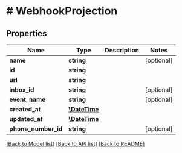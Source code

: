 # # WebhookProjection

## Properties

Name | Type | Description | Notes
------------ | ------------- | ------------- | -------------
**name** | **string** |  | [optional]
**id** | **string** |  |
**url** | **string** |  |
**inbox_id** | **string** |  | [optional]
**event_name** | **string** |  | [optional]
**created_at** | [**\DateTime**](\DateTime) |  |
**updated_at** | [**\DateTime**](\DateTime) |  |
**phone_number_id** | **string** |  | [optional]

[[Back to Model list]](../../README#models) [[Back to API list]](../../README#endpoints) [[Back to README]](../../README)
